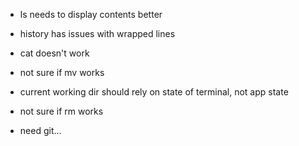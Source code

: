 
- ls needs to display contents better
- history has issues with wrapped lines
- cat doesn't work
- not sure if mv works
- current working dir should rely on state of terminal, not app state
- not sure if rm works

- need git...